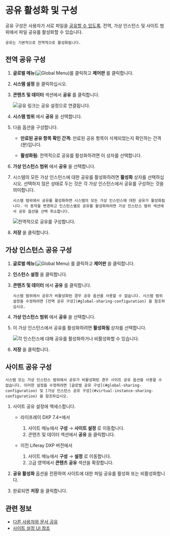 # 공유 활성화 및 구성

공유 구성은 사용자가 서로 파일을 [공유할 수 있도록](./sharing-documents-with-other-users.md). 전역, 가상 인스턴스 및 사이트 범위에서 파일 공유를 활성화할 수 있습니다.

```{note}
공유는 기본적으로 전역적으로 활성화됩니다.
```

## 전역 공유 구성

1. **글로벌 메뉴**(![Global Menu](../../../../images/icon-applications-menu.png))를 클릭하고 **제어판** 를 클릭합니다.
1. **시스템 설정** 을 클릭하십시오.
1. **콘텐츠 및 데이터** 섹션에서 **공유** 를 클릭합니다.

    ![공유 링크는 공유 설정으로 연결됩니다.](./enabling-and-configuring-sharing/images/02.png)

1. **시스템 범위** 에서 **공유** 을 선택합니다.
1. 다음 옵션을 구성합니다.

    - **만료된 공유 항목 확인 간격:** 만료된 공유 항목이 삭제되었는지 확인하는 간격(분)입니다.

    - **활성화됨:** 전역적으로 공유를 활성화하려면 이 상자를 선택합니다.

1. **가상 인스턴스 범위** 에서 **공유** 을 선택합니다.
1. 시스템의 모든 가상 인스턴스에 대한 공유를 활성화하려면 **활성화** 상자를 선택하십시오. 선택하지 않은 상태로 두는 것은 각 가상 인스턴스에서 공유를 구성하는 것을 의미합니다.

    ```{note}
    시스템 범위에서 공유를 활성화하면 시스템의 모든 가상 인스턴스에 대한 공유가 활성화됩니다. 이 동작을 변경하고 인스턴스별로 공유를 활성화하려면 가상 인스턴스 범위 섹션에서 공유 옵션을 선택 취소합니다.
    ```

    ![전역적으로 공유를 구성합니다.](./enabling-and-configuring-sharing/images/03.png)

1. **저장** 을 클릭합니다.

## 가상 인스턴스 공유 구성

1. **글로벌 메뉴**(![Global Menu](../../../../images/icon-applications-menu.png)) 를 클릭하고 **제어판** 을 클릭합니다.
1. **인스턴스 설정** 을 클릭합니다.
1. **콘텐츠 및 데이터** 에서 **공유** 를 클릭합니다.

    ```{note}
    시스템 범위에서 공유가 비활성화된 경우 공유 옵션을 사용할 수 없습니다. 시스템 범위 설정을 수정하려면 [전역 공유 구성](#global-sharing-configuration) 을 참조하십시오.
    ```

1. **가상 인스턴스 범위** 에서 **공유** 을 선택합니다.
1. 이 가상 인스턴스에서 공유를 활성화하려면 **활성화됨** 상자를 선택합니다.

   ![각 인스턴스에 대해 공유를 활성화하거나 비활성화할 수 있습니다.](./enabling-and-configuring-sharing/images/04.png)

1. **저장** 을 클릭합니다.

## 사이트 공유 구성

```{note}
시스템 또는 가상 인스턴스 범위에서 공유가 비활성화된 경우 사이트 공유 옵션을 사용할 수 없습니다. 이러한 설정을 수정하려면 [글로벌 공유 구성](#global-sharing-configuration) 및 [가상 인스턴스 공유 구성](#virtual-instance-sharing-configuration) 을 참조하십시오.
```

1. 사이트 공유 설정에 액세스합니다.

   - 라이프레이 DXP 7.4+에서

      1. 사이트 메뉴에서 **구성** &rarr; **사이트 설정** 로 이동합니다.
      1. 콘텐츠 및 데이터 섹션에서 **공유** 을 클릭합니다.

   - 이전 Liferay DXP 버전에서

      1. 사이트 메뉴에서 **구성** &rarr; **설정** 로 이동합니다.
      1. 고급 영역에서 **콘텐츠 공유** 섹션을 확장합니다.

1. **공유 활성화** 옵션을 전환하여 사이트에 대한 파일 공유를 활성화 또는 비활성화합니다.

1. 완료되면 **저장** 을 클릭합니다.

## 관련 정보

- [다른 사용자와 문서 공유](./sharing-documents-with-other-users.md)
- [사이트 설정 UI 참조](../../../../site-building/site-settings/site-settings-ui-reference.md)
